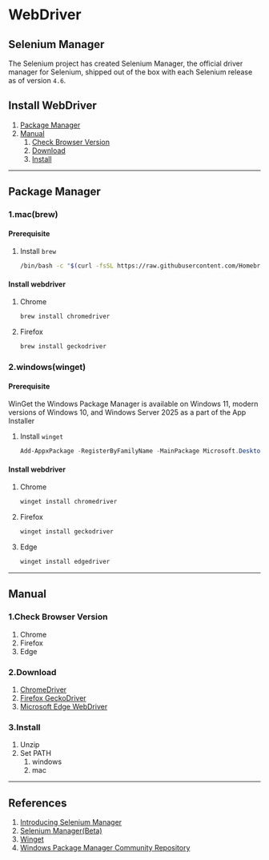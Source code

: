 # WebDriver

## Selenium Manager

The Selenium project has created Selenium Manager, the official driver manager for Selenium, shipped out of the box with each Selenium release as of version `4.6`.

## Install WebDriver

1. [Package Manager](#package-manager)
2. [Manual](#manual)
   1. [Check Browser Version](#1check-browser-version)
   2. [Download](#2download)
   3. [Install](#3install)

---

## Package Manager

### 1.mac(brew)

#### Prerequisite

1. Install `brew`

   ```sh
   /bin/bash -c "$(curl -fsSL https://raw.githubusercontent.com/Homebrew/install/HEAD/install.sh)"
   ```

#### Install webdriver

1. Chrome

   ```sh
   brew install chromedriver
   ```

2. Firefox

   ```sh
   brew install geckodriver
   ```

### 2.windows(winget)

#### Prerequisite

WinGet the Windows Package Manager is available on Windows 11, modern versions of Windows 10, and Windows Server 2025 as a part of the App Installer

1. Install `winget`

   ```powershell
   Add-AppxPackage -RegisterByFamilyName -MainPackage Microsoft.DesktopAppInstaller_8wekyb3d8bbwe
   ```

#### Install webdriver

1. Chrome

   ```sh
   winget install chromedriver
   ```

2. Firefox

   ```sh
   winget install geckodriver
   ```

3. Edge

   ```sh
   winget install edgedriver
   ```

---

## Manual

### 1.Check Browser Version

1. Chrome
2. Firefox
3. Edge

### 2.Download

1. [ChromeDriver](https://developer.chrome.com/docs/chromedriver/downloads)
2. [Firefox GeckoDriver](https://github.com/mozilla/geckodriver/releases)
3. [Microsoft Edge WebDriver](https://developer.microsoft.com/en-us/microsoft-edge/tools/webdriver/)

### 3.Install

1. Unzip
2. Set PATH
   1. windows
   2. mac

---

## References

1. [Introducing Selenium Manager](https://www.selenium.dev/blog/2022/introducing-selenium-manager/)
2. [Selenium Manager(Beta)](https://www.selenium.dev/documentation/selenium_manager/)
3. [Winget](https://learn.microsoft.com/en-us/windows/package-manager/)
4. [Windows Package Manager Community Repository](https://github.com/microsoft/winget-pkgs)